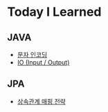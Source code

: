 # Today I Learned

## JAVA

* [문자 인코딩](java/CharsetEncoding.md)
* [IO (Input / Output)](java/IO_BASIC01)

## JPA

* [상속관계 매핑 전략](jpa/InheritanceRelationshipMappingStrategy.md)